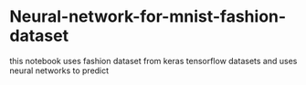 # Neural-network-for-mnist-fashion-dataset
this notebook uses fashion dataset from keras tensorflow datasets and uses neural networks to predict 
